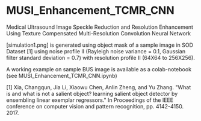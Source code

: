 # MUSI_Enhancement_TCMR_CNN
Medical Ultrasound Image Speckle Reduction and Resolution Enhancement Using Texture Compensated Multi-Resolution Convolution Neural Network

[simulation1.png] is generated using object mask of a sample image in SOD Dataset [1] using noise profile II (Rayleigh noise variance = 0.1, Gaussian filter standard deviation = 0.7) with resolution profile II (64X64 to 256X256).

A working example on sample BUS image is available as a colab-notebook (see MUSI_Enhancement_TCMR_CNN.ipynb)

[1] Xia, Changqun, Jia Li, Xiaowu Chen, Anlin Zheng, and Yu Zhang. "What is and what is not a salient object? learning salient object detector by ensembling linear exemplar regressors." In Proceedings of the IEEE conference on computer vision and pattern recognition, pp. 4142-4150. 2017.


